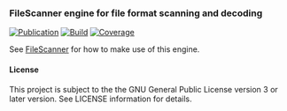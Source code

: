 ### FileScanner engine for file format scanning and decoding
[![Publication](https://img.shields.io/maven-central/v/de.carne/filescanner-engine)](https://search.maven.org/artifact/de.carne/filescanner-engine)
[![Build](https://github.com/hdecarne/filescanner-engine/actions/workflows/build-on-linux.yml/badge.svg)](https://github.com/hdecarne/filescanner-engine/actions)
[![Coverage](https://sonarcloud.io/api/project_badges/measure?project=de.carne%3Afilescanner-engine&metric=coverage)](https://sonarcloud.io/dashboard?id=de.carne%3Afilescanner-engine)

See [FileScanner](https://www.filescanner.org) for how to make use of this engine.

#### License
This project is subject to the the GNU General Public License version 3 or later version.
See LICENSE information for details.
